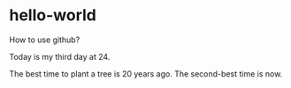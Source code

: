 # hello-world

How to use github?

Today is my third day at 24.

The best time to plant a tree is 20 years ago. The second-best time is now.

